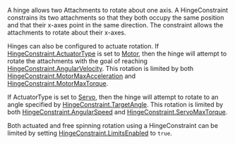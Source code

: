 A hinge allows two Attachments to rotate about one axis. A HingeConstraint constrains its two attachments so that they both occupy the same position and that their x-axes point in the same direction. The constraint allows the attachments to rotate about their x-axes.

Hinges can also be configured to actuate rotation. If [HingeConstraint.ActuatorType](https://developer.roblox.com/api-reference/property/HingeConstraint/ActuatorType) is set to [Motor](https://developer.roblox.com/search#stq=ActuatorType), then the hinge will attempt to rotate the attachments with the goal of reaching [HingeConstraint.AngularVelocity](https://developer.roblox.com/api-reference/property/HingeConstraint/AngularVelocity). This rotation is limited by both [HingeConstraint.MotorMaxAcceleration](https://developer.roblox.com/api-reference/property/HingeConstraint/MotorMaxAcceleration) and [HingeConstraint.MotorMaxTorque](https://developer.roblox.com/api-reference/property/HingeConstraint/MotorMaxTorque).

If ActuatorType is set to [Servo](https://developer.roblox.com/search#stq=ActuatorType), then the hinge will attempt to rotate to an angle specified by [HingeConstraint.TargetAngle](https://developer.roblox.com/api-reference/property/HingeConstraint/TargetAngle). This rotation is limited by both [HingeConstraint.AngularSpeed](https://developer.roblox.com/api-reference/property/HingeConstraint/AngularSpeed) and [HingeConstraint.ServoMaxTorque](https://developer.roblox.com/api-reference/property/HingeConstraint/ServoMaxTorque).

Both actuated and free spinning rotation using a HingeConstraint can be limited by setting [HingeConstraint.LimitsEnabled](https://developer.roblox.com/api-reference/property/HingeConstraint/LimitsEnabled) to `true`.